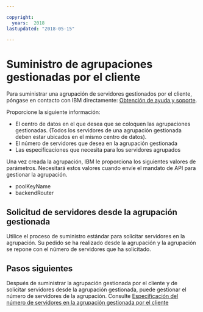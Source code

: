 ```yaml
---

copyright:
  years:  2018
lastupdated: "2018-05-15"

---
```



# Suministro de agrupaciones gestionadas por el cliente

Para suministrar una agrupación de servidores gestionados por el cliente, póngase en contacto con IBM directamente: [Obtención de ayuda y soporte](../bare-metal/get-help-and-support.html).

Proporcione la siguiente información:
* El centro de datos en el que desea que se coloquen las agrupaciones gestionadas. (Todos los servidores de una agrupación gestionada deben estar ubicados en el mismo centro de datos).
* El número de servidores que desea en la agrupación gestionada
* Las especificaciones que necesita para los servidores agrupados

Una vez creada la agrupación, IBM le proporciona los siguientes valores de parámetros. Necesitará estos valores cuando envíe el mandato de API para gestionar la agrupación.
* poolKeyName
* backendRouter

## Solicitud de servidores desde la agrupación gestionada
Utilice el proceso de suministro estándar para solicitar servidores en la agrupación. Su pedido se ha realizado desde la agrupación y la agrupación se repone con el número de servidores que ha solicitado.

## Pasos siguientes

Después de suministrar la agrupación gestionada por el cliente y de solicitar servidores desde la agrupación gestionada, puede gestionar el número de servidores de la agrupación. Consulte [Especificación del número de servidores en la agrupación gestionada por el cliente](../bare-metal/managedPool_managing.html)
